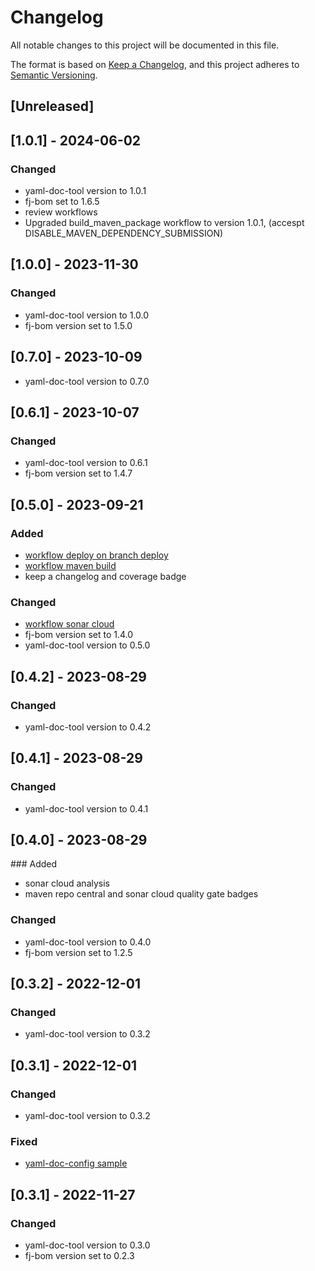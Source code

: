 # Changelog

All notable changes to this project will be documented in this file.

The format is based on [Keep a Changelog](https://keepachangelog.com/en/1.1.0/),
and this project adheres to [Semantic Versioning](https://semver.org/spec/v2.0.0.html).

## [Unreleased]

## [1.0.1] - 2024-06-02

### Changed

- yaml-doc-tool version to 1.0.1
- fj-bom set to 1.6.5
- review workflows
- Upgraded build_maven_package workflow to version 1.0.1, (accespt DISABLE_MAVEN_DEPENDENCY_SUBMISSION)

## [1.0.0] - 2023-11-30

### Changed

- yaml-doc-tool version to 1.0.0
- fj-bom version set to 1.5.0

## [0.7.0] - 2023-10-09

- yaml-doc-tool version to 0.7.0

## [0.6.1] - 2023-10-07

### Changed

- yaml-doc-tool version to 0.6.1
- fj-bom version set to 1.4.7

## [0.5.0] - 2023-09-21

### Added

- [workflow deploy on branch deploy](.github/workflows/deploy_maven_package.yml)
- [workflow maven build](.github/workflows/build_maven_package.yml)
- keep a changelog and coverage badge

### Changed

- [workflow sonar cloud](.github/workflows/sonarcloud-maven.yml)
- fj-bom version set to 1.4.0
- yaml-doc-tool version to 0.5.0

## [0.4.2] - 2023-08-29

### Changed

- yaml-doc-tool version to 0.4.2

## [0.4.1] - 2023-08-29

### Changed

- yaml-doc-tool version to 0.4.1

## [0.4.0] - 2023-08-29

### Added

- sonar cloud analysis
- maven repo central and sonar cloud quality gate badges

### Changed

- yaml-doc-tool version to 0.4.0
- fj-bom version set to 1.2.5

## [0.3.2] - 2022-12-01

### Changed

- yaml-doc-tool version to 0.3.2

## [0.3.1] - 2022-12-01

### Changed

- yaml-doc-tool version to 0.3.2

### Fixed

- [yaml-doc-config sample](src/test/resources/yaml-doc-config.xml)

## [0.3.1] - 2022-11-27

### Changed

- yaml-doc-tool version to 0.3.0
- fj-bom version set to 0.2.3
